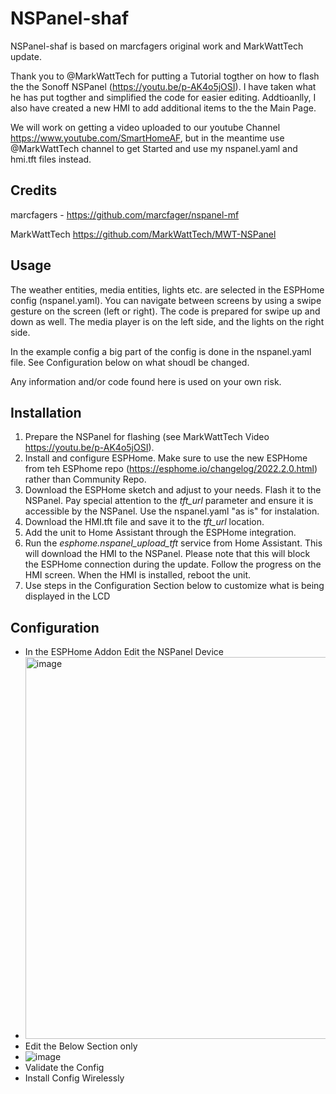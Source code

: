 # NSPanel-shaf
NSPanel-shaf is based on marcfagers original work and MarkWattTech update.

Thank you to @MarkWattTech for putting a Tutorial togther on how to flash the the Sonoff NSPanel (https://youtu.be/p-AK4o5jOSI).  I have taken what he has put togther and simplified the code for easier editing.   Addtioanlly, I also have created a new HMI to add additional items to the the Main Page.   

We will work on getting a video uploaded to our youtube Channel https://www.youtube.com/SmartHomeAF, but in the meantime use @MarkWattTech channel to get Started and use my nspanel.yaml and hmi.tft files instead.


## Credits

marcfagers - https://github.com/marcfager/nspanel-mf

MarkWattTech https://github.com/MarkWattTech/MWT-NSPanel

## Usage
The weather entities, media entities, lights etc. are selected in the ESPHome config (nspanel.yaml). You can navigate between screens by using a swipe gesture on the screen (left or right). The code is prepared for swipe up and down as well. The media player is on the left side, and the lights on the right side.

In the example config a big part of the config is done in the nspanel.yaml file.   See Configuration below on what shoudl be changed.

Any information and/or code found here is used on your own risk.

## Installation
1. Prepare the NSPanel for flashing (see MarkWattTech Video https://youtu.be/p-AK4o5jOSI).
2. Install and configure ESPHome.   Make sure to use the new ESPHome from teh ESPhome repo (https://esphome.io/changelog/2022.2.0.html) rather than Community Repo.
3. Download the ESPHome sketch and adjust to your needs. Flash it to the NSPanel. Pay special attention to the _tft_url_ parameter and ensure it is accessible by the NSPanel.  Use the nspanel.yaml "as is" for instalation.
4. Download the HMI.tft file and save it to the _tft_url_ location.
5. Add the unit to Home Assistant through the ESPHome integration.
6. Run the _esphome.nspanel_upload_tft_ service from Home Assistant. This will download the HMI to the NSPanel. Please note that this will block the ESPHome connection during the update. Follow the progress on the HMI screen. When the HMI is installed, reboot the unit.
7. Use steps in the Configuration Section below to customize what is being displayed in the LCD

## Configuration
- In the ESPHome Addon Edit the NSPanel Device
- <img width="611" alt="image" src="https://user-images.githubusercontent.com/105226208/167456356-8dd6e3a5-9308-4008-a3f3-abe982b1d067.png">
- Edit the Below Section only
- ![image](https://user-images.githubusercontent.com/105226208/167458091-c9e98dad-b765-484b-994f-215dea04cdb7.png)
- Validate the Config
- Install Config Wirelessly
